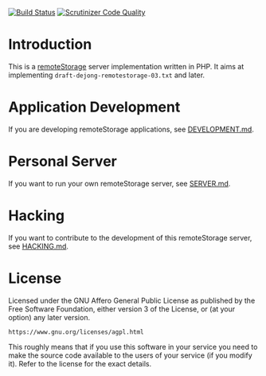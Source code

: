 [![Build Status](https://travis-ci.org/fkooman/php-remote-storage.png?branch=master)](https://travis-ci.org/fkooman/php-remote-storage)
[![Scrutinizer Code Quality](https://scrutinizer-ci.com/g/fkooman/php-remote-storage/badges/quality-score.png?b=master)](https://scrutinizer-ci.com/g/fkooman/php-remote-storage/?branch=master)

# Introduction
This is a [remoteStorage](https://remotestorage.io/) server implementation 
written in PHP. It aims at implementing `draft-dejong-remotestorage-03.txt` 
and later.

# Application Development
If you are developing remoteStorage applications, see 
[DEVELOPMENT.md](DEVELOPMENT.md).

# Personal Server
If you want to run your own remoteStorage server, see 
[SERVER.md](SERVER.md).

# Hacking
If you want to contribute to the development of this remoteStorage server, see 
[HACKING.md](HACKING.md).

# License
Licensed under the GNU Affero General Public License as published by the Free
Software Foundation, either version 3 of the License, or (at your option) any
later version.

    https://www.gnu.org/licenses/agpl.html

This roughly means that if you use this software in your service you need to
make the source code available to the users of your service (if you modify
it). Refer to the license for the exact details.

